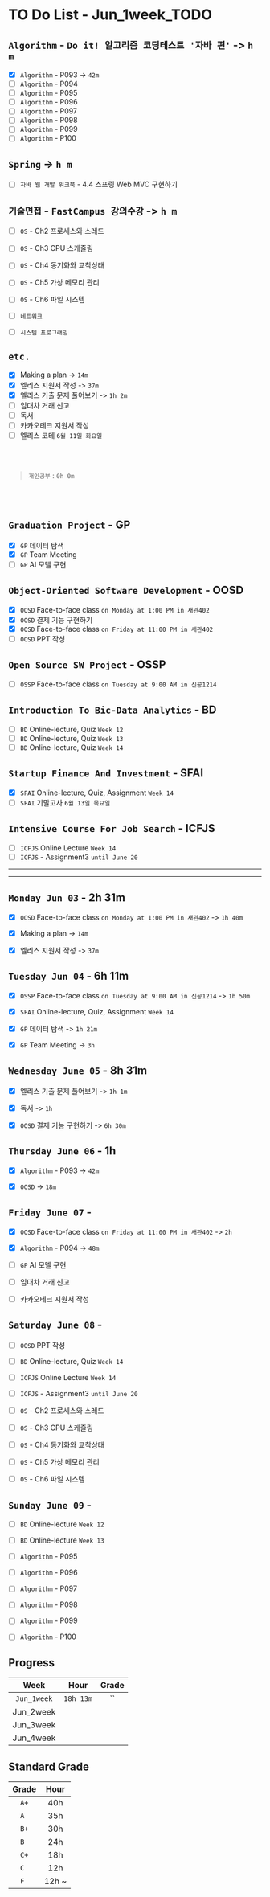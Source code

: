 # TO Do List - Jun_1week_TODO

## `Algorithm` - `Do it! 알고리즘 코딩테스트 '자바 편'` -> `h m`
- [x] `Algorithm` - P093 -> `42m`
- [ ] `Algorithm` - P094
- [ ] `Algorithm` - P095
- [ ] `Algorithm` - P096
- [ ] `Algorithm` - P097
- [ ] `Algorithm` - P098
- [ ] `Algorithm` - P099
- [ ] `Algorithm` - P100

## `Spring` -> `h m`
- [ ] `자바 웹 개발 워크북` - 4.4 스프링 Web MVC 구현하기

## `기술면접` - `FastCampus 강의수강` ->  `h m`
- [ ] `OS` - Ch2 프로세스와 스레드
- [ ] `OS` - Ch3 CPU 스케줄링
- [ ] `OS` - Ch4 동기화와 교착상태
- [ ] `OS` - Ch5 가상 메모리 관리
- [ ] `OS` - Ch6 파일 시스템

- [ ] `네트워크`
- [ ] `시스템 프로그래밍`

## `etc.`
- [x] Making a plan -> `14m`
- [x] 엘리스 지원서 작성 -> `37m`
- [x] 엘리스 기출 문제 풀어보기 -> `1h 2m`
- [ ] 임대차 거래 신고
- [ ] 독서
- [ ] 카카오테크 지원서 작성
- [ ] 엘리스 코테 `6월 11일 화요일`

<br><br>

> `개인공부` : `0h 0m`

<br><br>

<!-- ## `Java`
## `DeepLearning`
## `OPIc`
## `Stock`
## `React` -->


## `Graduation Project` - GP
<!-- - [x] `GP` 대면수업 `화요일`
- [x] `GP` 대면수업 `목요일` -->
- [x] `GP` 데이터 탐색
- [x] `GP` Team Meeting 
- [ ] `GP` AI 모델 구현

## `Object-Oriented Software Development` - OOSD
- [x] `OOSD` Face-to-face class `on Monday at 1:00 PM in 새관402`
- [x] `OOSD` 결제 기능 구현하기
- [x] `OOSD` Face-to-face class `on Friday at 11:00 PM in 새관402`
- [ ] `OOSD` PPT 작성

## `Open Source SW Project` - OSSP
- [ ] `OSSP` Face-to-face class `on Tuesday at 9:00 AM in 신공1214`
<!-- - [ ] `OSSP` Face-to-face class `on Thursday at 9:00 AM in 신공1214` -->

## `Introduction To Bic-Data Analytics` - BD
- [ ] `BD` Online-lecture, Quiz  `Week 12`
- [ ] `BD` Online-lecture, Quiz  `Week 13`
- [ ] `BD` Online-lecture, Quiz  `Week 14`

## `Startup Finance And Investment` - SFAI
- [x] `SFAI` Online-lecture, Quiz, Assignment `Week 14`
- [ ] `SFAI` 기말고사 `6월 13일 목요일`

## `Intensive Course For Job Search` - ICFJS
- [ ] `ICFJS` Online Lecture `Week 14`
- [ ] `ICFJS` - Assignment3 `until June 20`

---
---


## `Monday Jun 03` - 2h 31m
- [x] `OOSD` Face-to-face class `on Monday at 1:00 PM in 새관402` -> `1h 40m`
- [x] Making a plan -> `14m`
- [x] 엘리스 지원서 작성 -> `37m`


## `Tuesday Jun 04` - 6h 11m
- [x] `OSSP` Face-to-face class `on Tuesday at 9:00 AM in 신공1214` -> `1h 50m`
- [x] `SFAI` Online-lecture, Quiz, Assignment `Week 14`
- [x] `GP` 데이터 탐색 -> `1h 21m`
- [x] `GP` Team Meeting -> `3h`


## `Wednesday June 05` - 8h 31m
- [x] 엘리스 기출 문제 풀어보기 -> `1h 1m`
- [x] 독서 -> `1h`
- [x] `OOSD` 결제 기능 구현하기 -> `6h 30m`


## `Thursday June 06` - 1h
- [x] `Algorithm` - P093 -> `42m`
- [x] `OOSD` -> `18m`


## `Friday June 07` - 
- [x] `OOSD` Face-to-face class `on Friday at 11:00 PM in 새관402` -> `2h`
- [x] `Algorithm` - P094 -> `48m`
- [ ] `GP` AI 모델 구현
- [ ] 임대차 거래 신고
- [ ] 카카오테크 지원서 작성


## `Saturday June 08` - 
- [ ] `OOSD` PPT 작성
- [ ] `BD` Online-lecture, Quiz  `Week 14`
- [ ] `ICFJS` Online Lecture `Week 14`
- [ ] `ICFJS` - Assignment3 `until June 20`
- [ ] `OS` - Ch2 프로세스와 스레드
- [ ] `OS` - Ch3 CPU 스케줄링
- [ ] `OS` - Ch4 동기화와 교착상태
- [ ] `OS` - Ch5 가상 메모리 관리
- [ ] `OS` - Ch6 파일 시스템


## `Sunday June 09` - 
- [ ] `BD` Online-lecture  `Week 12`
- [ ] `BD` Online-lecture  `Week 13`
- [ ] `Algorithm` - P095
- [ ] `Algorithm` - P096
- [ ] `Algorithm` - P097
- [ ] `Algorithm` - P098
- [ ] `Algorithm` - P099
- [ ] `Algorithm` - P100



## Progress
| Week | Hour | Grade |
|:---:|:---:|:---:|
|`Jun_1week`|`18h 13m`|``|
|Jun_2week|||
|Jun_3week|||
|Jun_4week|||


## Standard Grade
| Grade | Hour |
|:---:|:---:|
|`A+`|40h|
|`A `|35h|
|`B+`|30h|
|`B `|24h|
|`C+`|18h|
|`C `|12h|
|`F `|12h ~|
